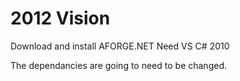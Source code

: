 2012 Vision
=============
Download and install AFORGE.NET
Need VS C# 2010

The dependancies are going to need to be changed. 